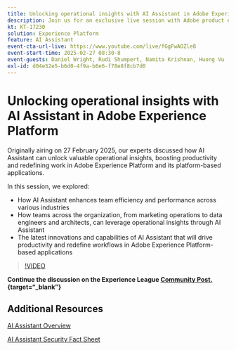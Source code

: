 ```yaml
---
title: Unlocking operational insights with AI Assistant in Adobe Experience Platform
description: Join us for an exclusive live session with Adobe product experts to discover how AI Assistant can unlock valuable operational insights, boosting productivity and redefining work in Adobe Experience Platform and its platform-based applications.
kt: KT-17230
solution: Experience Platform
feature: AI Assistant
event-cta-url-live: https://www.youtube.com/live/fGgFwAOZle8
event-start-time: 2025-02-27 08:30-8
event-guests: Daniel Wright, Rudi Shumpert, Namita Krishnan, Huong Vu
exl-id: d04e52e5-b6d0-4f9a-b6e6-f78e8f8cb7d0
---
```

# Unlocking operational insights with AI Assistant in Adobe Experience Platform

Originally airing on 27 February 2025, our experts discussed how AI Assistant can unlock valuable operational insights, boosting productivity and redefining work in Adobe Experience Platform and its platform-based applications.

In this session, we explored:

* How AI Assistant enhances team efficiency and performance across various industries
* How teams across the organization, from marketing operations to data engineers and architects, can leverage operational insights through AI Assistant
* The latest innovations and capabilities of AI Assistant that will drive productivity and redefine workflows in Adobe Experience Platform-based applications 

>[!VIDEO](https://video.tv.adobe.com/v/3448635/?quality=12&learn=on)

**Continue the discussion on the Experience League [Community Post.](https://experienceleaguecommunities.adobe.com/t5/adobe-experience-platform/adobe-experience-league-live-unlocking-operational-insights-with/td-p/738208){target=“_blank”}** 

## Additional Resources

[AI Assistant Overview](https://experienceleague.adobe.com/en/docs/platform-learn/tutorials/ai-assistant/overview )

[AI Assistant Security Fact Sheet](https://www.adobe.com/content/dam/cc/en/trust-center/ungated/whitepapers/experience-cloud/adobe-ai-assistant-in-aep-security-fact-sheet.pdf)

